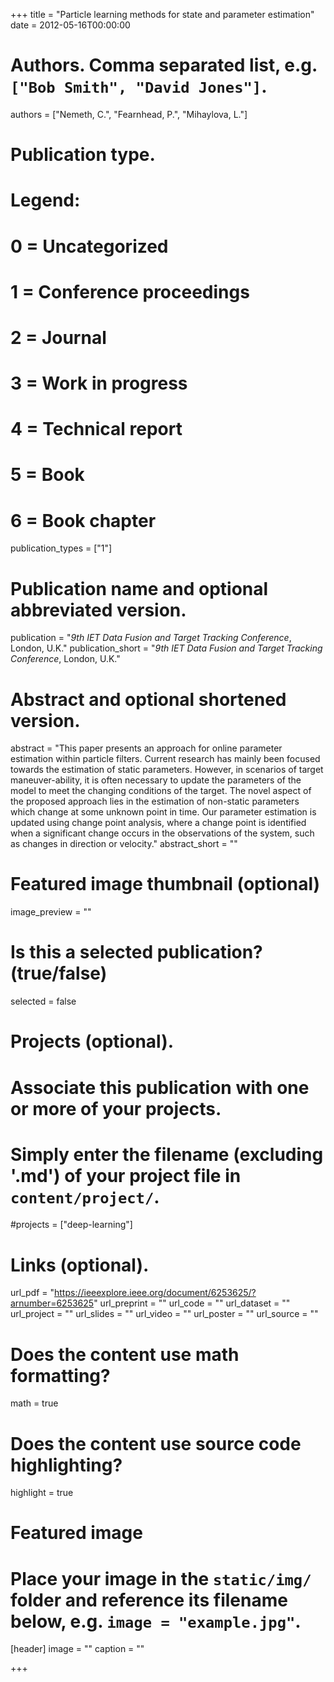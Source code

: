 +++
title = "Particle learning methods for state and parameter estimation"
date = 2012-05-16T00:00:00

# Authors. Comma separated list, e.g. `["Bob Smith", "David Jones"]`.
authors = ["Nemeth, C.", "Fearnhead, P.", "Mihaylova, L."]

# Publication type.
# Legend:
# 0 = Uncategorized
# 1 = Conference proceedings
# 2 = Journal
# 3 = Work in progress
# 4 = Technical report
# 5 = Book
# 6 = Book chapter
publication_types = ["1"]

# Publication name and optional abbreviated version.
publication = "*9th IET Data Fusion and Target Tracking Conference*, London, U.K."
publication_short = "*9th IET Data Fusion and Target Tracking Conference*, London, U.K."

# Abstract and optional shortened version.
abstract = "This paper presents an approach for online parameter estimation within particle filters. Current research has mainly been focused towards the estimation of static parameters. However, in scenarios of target maneuver-ability, it is often necessary to update the parameters of the model to meet the changing conditions of the target. The novel aspect of the proposed approach lies in the estimation of non-static parameters which change at some unknown point in time. Our parameter estimation is updated using change point analysis, where a change point is identified when a significant change occurs in the observations of the system, such as changes in direction or velocity."
abstract_short = ""

# Featured image thumbnail (optional)
image_preview = ""

# Is this a selected publication? (true/false)
selected = false

# Projects (optional).
#   Associate this publication with one or more of your projects.
#   Simply enter the filename (excluding '.md') of your project file in `content/project/`.
#projects = ["deep-learning"]

# Links (optional).
url_pdf = "https://ieeexplore.ieee.org/document/6253625/?arnumber=6253625"
url_preprint = ""
url_code = ""
url_dataset = ""
url_project = ""
url_slides = ""
url_video = ""
url_poster = ""
url_source = ""

# Does the content use math formatting?
math = true

# Does the content use source code highlighting?
highlight = true

# Featured image
# Place your image in the `static/img/` folder and reference its filename below, e.g. `image = "example.jpg"`.
[header]
image = ""
caption = ""

+++


